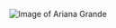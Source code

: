 ![Image of Ariana Grande](https://townsquare.media/site/252/files/2019/08/ariana-grande.jpg?w=980&q=75)

